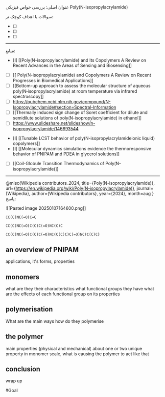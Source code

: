  عنوان اصلی:
 بررسی خواص فیزیکی Poly(N-isopropylacrylamide) 


 سوالات یا اهداف کوچک تر:

- [ ] 
- [ ] 
- [ ] 



---

 منابع:

- [I]  [[Poly(N-isopropylacrylamide) and Its Copolymers A Review on Recent Advances in the Areas of Sensing and Biosensing]]
- [ ]  [[ Poly(N-isopropylacrylamide) and Copolymers A Review on Recent Progresses in Biomedical Applications]]
- [ ]  [[Bottom-up approach to assess the molecular structure of aqueous poly(N‑isopropylacrylamide) at room temperature via infrared spectroscopy]]
- [ ]  https://pubchem.ncbi.nlm.nih.gov/compound/N-Isopropylacrylamide#section=Spectral-Information
- [ ]  [[Thermally induced sign change of Soret coefficient for dilute and semidilute solutions of poly(N-isopropylacrylamide) in ethanol]]
- [ ]  https://www.slideshare.net/slideshow/n-isopropylacrylamide/146693544
- [I] [[Tunable LCST behavior of poly(N-isopropylacrylamideionic liquid) copolymers]]
- [I] [[Molecular dynamics simulations evidence the thermoresponsive behavior of PNIPAM and PDEA in glycerol solutions]] 
- [ ] [[Coil-Globule Transition Thermodynamics of Poly(N-isopropylacrylamide)]]
---
@misc{Wikipedia contributors_2024, title={Poly(N-isopropylacrylamide)}, url={https://en.wikipedia.org/wiki/Poly(N-isopropylacrylamide)}, journal={Wikipedia}, author={Wikipedia contributors}, year={2024}, month=aug }
پاسخ:

![[Pasted image 20250107164600.png]]

```smiles
CC(C)NC(=O)C=C

```

```smiles
CC(C)NC(=O)C(C)C(=O)NC(C)C

```

```smiles
CC(C)NC(=O)C(C)C(=O)NC(C(C)C)C(=O)NC(C(C)C)

```
## an overview of PNIPAM
applications, it's forms, properties 

## monomers
what are they
their characteristics
what functional groups they have
what are the effects of each functional group on its properties

## polymerisation
What are the main ways
how do they polymerise

## the polymer
main properties (physical and mechanical)
about one or two unique property
in monomer scale, what is causing the polymer to act like that


## conclusion 
wrap up
















































#Goal
